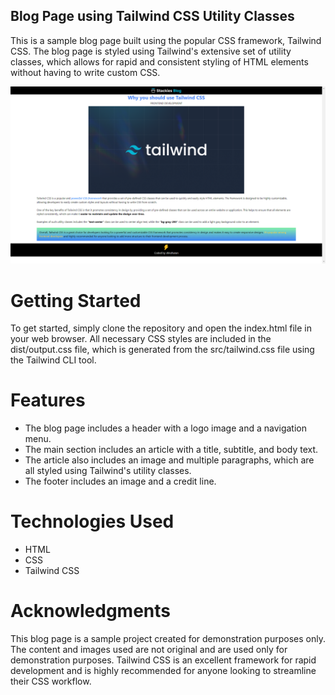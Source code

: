 ## Blog Page using Tailwind CSS Utility Classes
This is a sample blog page built using the popular CSS framework, Tailwind CSS. The blog page is styled using Tailwind's extensive set of utility classes, which allows for rapid and consistent styling of HTML elements without having to write custom CSS.

![Webpage](display.png)

# Getting Started
To get started, simply clone the repository and open the index.html file in your web browser. All necessary CSS styles are included in the dist/output.css file, which is generated from the src/tailwind.css file using the Tailwind CLI tool.

# Features
+ The blog page includes a header with a logo image and a navigation menu.
+ The main section includes an article with a title, subtitle, and body text.
+ The article also includes an image and multiple paragraphs, which are all styled using Tailwind's utility classes.
+ The footer includes an image and a credit line.

# Technologies Used
- HTML
- CSS
- Tailwind CSS

# Acknowledgments
This blog page is a sample project created for demonstration purposes only. The content and images used are not original and are used only for demonstration purposes. Tailwind CSS is an excellent framework for rapid development and is highly recommended for anyone looking to streamline their CSS workflow.
